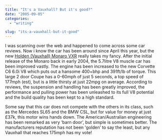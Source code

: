 ```yaml
---
title: "It's a Vauxhall? But it's good?"
date: "2005-09-05"
categories:
  - "writing"

slug: "its-a-vauxhall-but-it-good"
---
```


<!-- ![Monaro](/images/monarovxr05.jpg-thumb_140_105.jpg)   -->
I was scanning over the web and happened to come across some car reviews. Now i know the car has been around since April this year, but the new [Holden (Vauxhall) Monaro VXR](https://vauxhall.co.uk/showroom/search/summary.jhtml?brand=Monaro&trimLevel=VXR&bodyStyle=2-door%20coup%E9&vehicleType=Car&_requestid=691860) really takes my fancy. After the initial release of the Monaro back in early 2004, the 5.7litre V8 muscle car has been improved vastly. The engine has been increased to the new Corvette C6 6.0i V8 which puts out a hansome 400+bhp and 391ft/lb of torque. This large 2 door Coupe has a 0-60mph of just 5 seconds, a top speed of 177mph (est), but is a little thirsty at just 22mpg on average. According to reviews, the suspension and handling has been greatly improved, the performance and pulling power has been unleashed to its full V8 potential and the build quality has been kept to a high standard.
<!-- ![Monaro Slide](/images/monaro2.jpg-thumb_140_105.jpg)   -->
Some say that this car does not compete with the others in its class, such as the Mercedes SL65 and the BMW CSL, but for value for money at just £37k, this motor wins hands down. The American/Australian engineering has been remarked as very ‘barn door’, but simple is sometimes better.
The manufacturers reputation has not been 'golden’ to say the least, but any Vauxhall that reaches 175mph has my vote!
